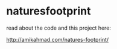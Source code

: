 naturesfootprint
================

read about the code and this project here:

http://amikahmad.com/natures-footprint/
